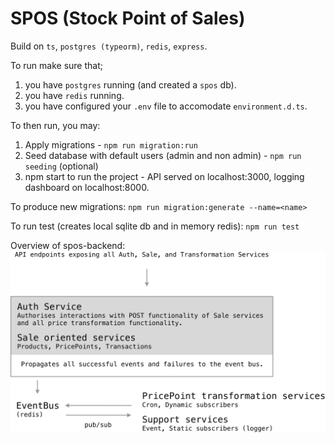 # SPOS (Stock Point of Sales)

Build on `ts`, `postgres (typeorm)`, `redis`, `express`.

To run make sure that;
1. you have `postgres` running (and created a `spos` db).
2. you have `redis` running.
3. you have configured your `.env` file to accomodate `environment.d.ts`.

To then run, you may:
1. Apply migrations - `npm run migration:run` 
2. Seed database with default users (admin and non admin) - `npm run seeding` (optional)
3. npm start to run the project - API served on localhost:3000, logging dashboard on localhost:8000.

To produce new migrations:
`npm run migration:generate --name=<name>`

To run test (creates local sqlite db and in memory redis):
`npm run test`

Overview of spos-backend:
![spos-bacekdn](./img/spos-overview.png)